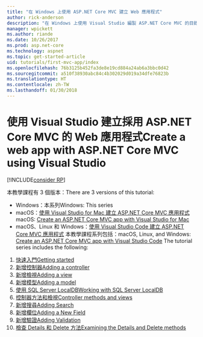 ```yaml
---
title: "在 Windows 上使用 ASP.NET Core MVC 建立 Web 應用程式"
author: rick-anderson
description: "在 Windows 上使用 Visual Studio 編製 ASP.NET Core MVC 的目錄介紹。"
manager: wpickett
ms.author: riande
ms.date: 10/26/2017
ms.prod: asp.net-core
ms.technology: aspnet
ms.topic: get-started-article
uid: tutorials/first-mvc-app/index
ms.openlocfilehash: 76b3125b452fa3de8e19cd884a24ab6a3bbc0d42
ms.sourcegitcommit: a510f38930abc84c4b302029d019a34dfe76823b
ms.translationtype: HT
ms.contentlocale: zh-TW
ms.lasthandoff: 01/30/2018
---
```

# <a name="create-a-web-app-with-aspnet-core-mvc-using-visual-studio"></a><span data-ttu-id="77753-103">使用 Visual Studio 建立採用 ASP.NET Core MVC 的 Web 應用程式</span><span class="sxs-lookup"><span data-stu-id="77753-103">Create a web app with ASP.NET Core MVC using Visual Studio</span></span>

[!INCLUDE[consider RP](../../includes/razor.md)]

<span data-ttu-id="77753-104">本教學課程有 3 個版本：</span><span class="sxs-lookup"><span data-stu-id="77753-104">There are 3 versions of this tutorial:</span></span>

* <span data-ttu-id="77753-105">Windows：本系列</span><span class="sxs-lookup"><span data-stu-id="77753-105">Windows: This series</span></span>
* <span data-ttu-id="77753-106">macOS：[使用 Visual Studio for Mac 建立 ASP.NET Core MVC 應用程式](xref:tutorials/first-mvc-app-mac/start-mvc)</span><span class="sxs-lookup"><span data-stu-id="77753-106">macOS: [Create an ASP.NET Core MVC app with Visual Studio for Mac](xref:tutorials/first-mvc-app-mac/start-mvc)</span></span>
* <span data-ttu-id="77753-107">macOS、Linux 和 Windows：[使用 Visual Studio Code 建立 ASP.NET Core MVC 應用程式](xref:tutorials/first-mvc-app-xplat/start-mvc) 本教學課程系列包括：</span><span class="sxs-lookup"><span data-stu-id="77753-107">macOS, Linux, and Windows: [Create an ASP.NET Core MVC app with Visual Studio Code](xref:tutorials/first-mvc-app-xplat/start-mvc) The tutorial series includes the following:</span></span>

1. [<span data-ttu-id="77753-108">快速入門</span><span class="sxs-lookup"><span data-stu-id="77753-108">Getting started</span></span>](start-mvc.md)
1. [<span data-ttu-id="77753-109">新增控制器</span><span class="sxs-lookup"><span data-stu-id="77753-109">Adding a controller</span></span>](adding-controller.md)
1. [<span data-ttu-id="77753-110">新增檢視</span><span class="sxs-lookup"><span data-stu-id="77753-110">Adding a view</span></span>](adding-view.md)
1. [<span data-ttu-id="77753-111">新增模型</span><span class="sxs-lookup"><span data-stu-id="77753-111">Adding a model</span></span>](adding-model.md)
1. [<span data-ttu-id="77753-112">使用 SQL Server LocalDB</span><span class="sxs-lookup"><span data-stu-id="77753-112">Working with SQL Server LocalDB</span></span>](working-with-sql.md)
1. [<span data-ttu-id="77753-113">控制器方法和檢視</span><span class="sxs-lookup"><span data-stu-id="77753-113">Controller methods and views</span></span>](controller-methods-views.md)
1. [<span data-ttu-id="77753-114">新增搜尋</span><span class="sxs-lookup"><span data-stu-id="77753-114">Adding Search</span></span>](search.md)
1. [<span data-ttu-id="77753-115">新增欄位</span><span class="sxs-lookup"><span data-stu-id="77753-115">Adding a New Field</span></span>](new-field.md)
1. [<span data-ttu-id="77753-116">新增驗證</span><span class="sxs-lookup"><span data-stu-id="77753-116">Adding Validation</span></span>](validation.md)
1. [<span data-ttu-id="77753-117">檢查 Details 和 Delete 方法</span><span class="sxs-lookup"><span data-stu-id="77753-117">Examining the Details and Delete methods</span></span>](details.md)
